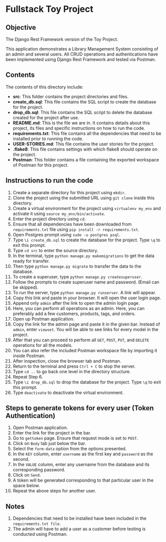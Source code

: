 # **Fullstack Toy Project**

## **Objective**

The Django Rest Framework version of the Toy Project.

This application demonstrates a Library Management System consisting of an admin and several users. All CRUD operations and authentications have been implemented using Django Rest Framework and tested via Postman.

## **Contents**

The contents of this directory include:

- **src**: This folder contains the project directories and files.
- **create_db.sql**: This file contains the SQL script to create the database for the project.
- **drop_db.sql**: This file contains the SQL script to delete the database created for the project after use.
- **README.md**: This is the file we are in. It contains details about this project, its files and specific instructions on how to run the code.
- **requirements.txt**: This file contains all the dependencies that need to be installed prior to running the code.
- **USER-STORIES.md**: This file contains the user stories for the project.
- **.flake8**: This file contains settings with which flake8 should operate on the project.
- **Postman**: This folder contains a file containing the exported workspace of Postman for this project.

## **Instructions to run the code**

1. Create a separate directory for this project using ```mkdir```.
2. Clone the project using the submitted URL using ```git clone``` inside this directory.
3. Create a virtual environment for the project using ```virtualenv my_env``` and activate it using ```source my_env/bin/activate```.
4. Enter the project directory using ```cd```.
5. Ensure that all dependencies have been downloaded from ```requirements.txt``` file using ```pip install -r requirements.txt```.
6. Open Postgres prompt using ```sudo -u postgres psql```.
7. Type ```\i create_db.sql``` to create the database for the project. Type ```\q``` to exit this prompt.
8. Type ```cd src``` to enter the source directory.
9. In the terminal, type ```python manage.py makemigrations``` to get the data ready for transfer.
10. Then type ```python manage.py migrate``` to transfer the data to the database.
11. To create a superuser, type ```python manage.py createsuperuser```.
12. Follow the prompts to create superuser name and password. (Email can be skipped).
13. To run the server, type ```python manage.py runserver```. A link will appear.
14. Copy this link and paste in your browser. It will open the user login page.
15. Append only ```admin``` after the link to open the admin login page.
16. Here, you can perform all operations as an admin. Here, you can preferably add a few customers, products, tags, and orders.
17. Open up Postman application.
18. Copy the link for the admin page and paste it in the given bar. Instead of ```admin```, enter ```viewset```. You will be able to see links for every model in the project.
19. After that you can proceed to perform all ```GET```, ```POST```, ```PUT```, and ```DELETE``` operations for all the models.
20. You can also refer the included Postman workspace file by importing it inside Postman.
21. After inspection, close the browser tab and Postman.
22. Return to the terminal and press ```Ctrl + C``` to stop the server.
23. Type ```cd ..``` to go back one level in the directory structure.
24. Repeat Step 6.
25. Type ```\i drop_db.sql``` to drop the database for the project. Type ```\q``` to exit this prompt.
26. Type ```deactivate``` to deactivate the virtual environment.

## **Steps to generate tokens for every user (Token Authentication)**

1. Open Postman application.
2. Enter the link for the project in the bar.
3. Go to ```gettoken``` page. Ensure that request mode is set to ```POST```.
4. Click on ```Body``` tab just below the bar.
5. Select the ```form-data``` option from the options presented.
6. In the ```KEY``` column, enter ```username``` as the first key and ```password``` as the second.
7. In the ```VALUE``` column, enter any username from the database and its corresponding password.
8. Click on ```Send```.
9. A token will be generated corresponding to that particular user in the space below.
10. Repeat the above steps for another user.

## **Notes**

1. Dependencies that need to be installed have been included in the ```requirements.txt file```.
2. The admin will have to add a user as a customer before testing is conducted using Postman.
